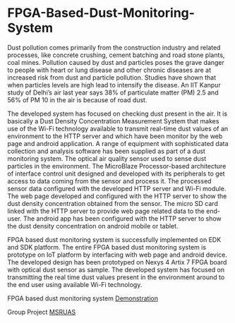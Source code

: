 # FPGA-Based-Dust-Monitoring-System
Dust pollution comes primarily from the construction industry and related processes, like concrete
crushing, cement batching and road stone plants, coal mines. Pollution caused by dust and particles poses
the grave danger to people with heart or lung disease and other chronic diseases are at increased risk from
dust and particle pollution. Studies have shown that when particles levels are high lead to intensify the
disease. An IIT Kanpur study of Delhi’s air last year says 38% of particulate matter (PM) 2.5 and 56% of PM
10 in the air is because of road dust.

The developed system has focused on checking dust present in the air. It is basically a Dust Density
Concentration Measurement System that makes use of the Wi-Fi technology available to transmit real-time
dust values of an environment to the HTTP server and which have been monitor by the web page and
android application. A range of equipment with sophisticated data collection and analysis software has
been supplied as part of a dust monitoring system. The optical air quality sensor used to sense dust
particles in the environment. The MicroBlaze Processor-based architecture of interface control unit
designed and developed with its peripherals to get access to data coming from the sensor and process it.
The processed sensor data configured with the developed HTTP server and Wi-Fi module. The web page
developed and configured with the HTTP server to show the dust density concentration obtained from the
sensor. The micro SD card linked with the HTTP server to provide web page related data to the end-user.
The android app has been configured with the HTTP server to show the dust density concentration on
android mobile or tablet.

FPGA based dust monitoring system is successfully implemented on EDK and SDK platform. The
entire FPGA based dust monitoring system is prototype on IoT platform by interfacing with web page and
android device. The developed design has been prototyped on Nexys 4 Artix 7 FPGA board with optical dust
sensor as sample. The developed system has focused on transmitting the real time dust values present in
the environment around to the end user using available Wi-Fi technology.


FPGA based dust monitoring system [Demonstration](https://www.youtube.com/watch?v=L735aeVc8No)

Group Project [MSRUAS](http://www.msruas.ac.in/pdf_files/Abstracts/2017/GP/20.pdf)
